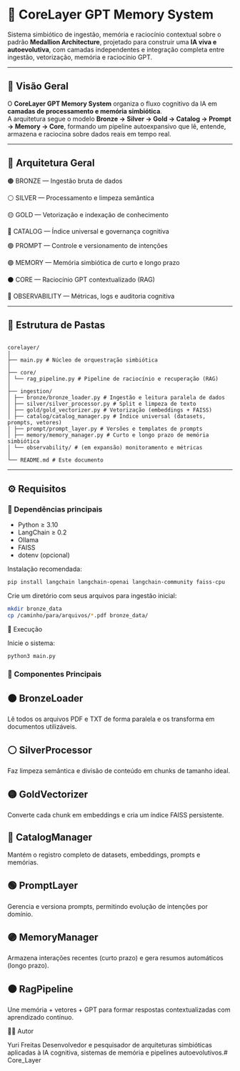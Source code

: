 # 🌌 CoreLayer GPT Memory System

Sistema simbiótico de ingestão, memória e raciocínio contextual sobre o padrão **Medallion Architecture**, projetado para construir uma **IA viva e autoevolutiva**, com camadas independentes e integração completa entre ingestão, vetorização, memória e raciocínio GPT.

---

## 🧠 Visão Geral

O **CoreLayer GPT Memory System** organiza o fluxo cognitivo da IA em **camadas de processamento e memória simbiótica**.  
A arquitetura segue o modelo **Bronze → Silver → Gold → Catalog → Prompt → Memory → Core**, formando um pipeline autoexpansivo que lê, entende, armazena e raciocina sobre dados reais em tempo real.

---

## 🧩 Arquitetura Geral

🟤 BRONZE — Ingestão bruta de dados

⚪ SILVER — Processamento e limpeza semântica

🟡 GOLD — Vetorização e indexação de conhecimento

🔵 CATALOG — Índice universal e governança cognitiva

🟢 PROMPT — Controle e versionamento de intenções

🟣 MEMORY — Memória simbiótica de curto e longo prazo

⚫ CORE — Raciocínio GPT contextualizado (RAG)

🔴 OBSERVABILITY — Métricas, logs e auditoria cognitiva


---

## 📂 Estrutura de Pastas

```

corelayer/
│
├── main.py # Núcleo de orquestração simbiótica
│
├── core/
│ └── rag_pipeline.py # Pipeline de raciocínio e recuperação (RAG)
│
├── ingestion/
│ ├── bronze/bronze_loader.py # Ingestão e leitura paralela de dados
│ ├── silver/silver_processor.py # Split e limpeza de texto
│ ├── gold/gold_vectorizer.py # Vetorização (embeddings + FAISS)
│ ├── catalog/catalog_manager.py # Índice universal (datasets, prompts, vetores)
│ ├── prompt/prompt_layer.py # Versões e templates de prompts
│ ├── memory/memory_manager.py # Curto e longo prazo de memória simbiótica
│ └── observability/ # (em expansão) monitoramento e métricas
│
└── README.md # Este documento
```
---

## ⚙️ Requisitos

### 🔧 Dependências principais
- Python ≥ 3.10  
- LangChain ≥ 0.2  
- Ollama
- FAISS  
- dotenv (opcional)  

Instalação recomendada:
```bash
pip install langchain langchain-openai langchain-community faiss-cpu
```
Crie um diretório com seus arquivos para ingestão inicial:
```bash
mkdir bronze_data
cp /caminho/para/arquivos/*.pdf bronze_data/
```
🚀 Execução

Inicie o sistema:
```bash
python3 main.py
```

### 🧩 Componentes Principais
## 🟤 BronzeLoader

Lê todos os arquivos PDF e TXT de forma paralela e os transforma em documentos utilizáveis.

## ⚪ SilverProcessor

Faz limpeza semântica e divisão de conteúdo em chunks de tamanho ideal.

## 🟡 GoldVectorizer

Converte cada chunk em embeddings e cria um índice FAISS persistente.

## 🔵 CatalogManager

Mantém o registro completo de datasets, embeddings, prompts e memórias.

## 🟢 PromptLayer

Gerencia e versiona prompts, permitindo evolução de intenções por domínio.

## 🟣 MemoryManager

Armazena interações recentes (curto prazo) e gera resumos automáticos (longo prazo).

## ⚫ RagPipeline

Une memória + vetores + GPT para formar respostas contextualizadas com aprendizado contínuo.



🧑‍💻 Autor

Yuri Freitas
Desenvolvedor e pesquisador de arquiteturas simbióticas aplicadas à IA cognitiva, sistemas de memória e pipelines autoevolutivos.# Core_Layer
